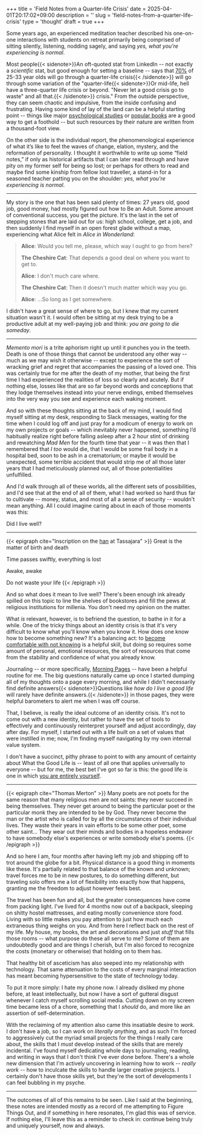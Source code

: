 +++
title = 'Field Notes from a Quarter-life Crisis'
date = 2025-04-01T20:17:02+09:00
description = ''
slug = 'field-notes-from-a-quarter-life-crisis'
type = 'thought'
draft = true
+++

Some years ago, an experienced meditation teacher described his one-on-one
interactions with students on retreat primarily being comprised of sitting
silently, listening, nodding sagely, and saying _yes, what you’re experiencing
is normal_.

Most people{{< sidenote>}}An oft-quoted stat from LinkedIn -- not exactly a
_scientific_ stat, but good enough for setting a baseline -- says that
[70%](https://news.linkedin.com/2017/11/new-linkedin-research-shows-75-percent-of-25-33-year-olds-have-e)
of 25-33 year olds will go through a quarter-life crisis{{< /sidenote>}} will go
through some variation of the "quarter-life{{< sidenote>}}Or mid-life, hell have
a three-quarter life crisis or beyond. "Never let a good crisis go to waste" and
all that.{{< /sidenote>}} crisis." From the outside perspective, they can seem
chaotic and impulsive, from the inside confusing and frustrating. Having some
kind of lay of the land can be a helpful starting point -- things like major
[psychological studies](https://eprints.bbk.ac.uk/id/eprint/6706/2/6706.pdf) or
[popular books](https://bookshop.org/p/books/designing-your-life-how-to-build-a-well-lived-joyful-life-dave-evans/8574377)
are a good way to get a foothold -- but such resources by their nature are
written from a thousand-foot view.

On the other side is the individual report, the phenomenological experience of
what it’s like to feel the waves of change, elation, mystery, and the
reformation of personality. I thought it worthwhile to write up some “field
notes,” if only as historical artifacts that I can later read through and have
pity on my former self for being so lost; or perhaps for others to read and
maybe find some kinship from fellow lost traveller, a stand-in for a seasoned
teacher patting you on the shoulder: _yes, what you're experiencing is normal_.

---

My story is the one that has been said plenty of times: 27 years old, good job,
good money, had mostly figured out how to Be an Adult. Some amount of
conventional success, you get the picture. It's the last in the set of stepping
stones that are laid out for us: high school, college, get a job, and then
suddenly I find myself in an open forest glade without a map, experiencing what
Alice felt in _Alice in Wonderland_:

> **Alice**: Would you tell me, please, which way I ought to go from here?
>
> **The Cheshire Cat**: That depends a good deal on where you want to get to.
>
> **Alice**: I don't much care where.
>
> **The Cheshire Cat**: Then it doesn't much matter which way you go.
>
> **Alice**: ...So long as I get somewhere.

I didn't have a great sense of where to go, but I knew that my current situation
wasn't it. I would often be sitting at my desk trying to be a productive adult
at my well-paying job and think: _you are going to die someday_.

---

_Memento mori_ is a trite aphorism right up until it punches you in the teeth.
Death is one of those things that cannot be understood any other way -- much as
we may wish it otherwise -- except to experience the sort of wracking grief and
regret that accompanies the passing of a loved one. This was certainly true for
me after the death of my mother, that being the first time I had experienced the
realities of loss so clearly and acutely. But if nothing else, losses like that
are so far beyond words and conceptions that they lodge themselves instead into
your nerve endings, embed themselves into the very way you see and experience
each waking moment.

And so with these thoughts sitting at the back of my mind, I would find myself
sitting at my desk, responding to Slack messages, waiting for the time when I
could log off and just pray for a modicum of energy to work on my own projects
or goals -- which inevitably never happened, something I’d habitually realize
right before falling asleep after a 2 hour stint of drinking and rewatching _Mad
Men_ for the fourth time that year -- it was then that I remembered that _I too_
would die, that I would be some frail body in a hospital bed, soon to be ash in
a crematorium; or maybe it would be unexpected, some terrible accident that
would strip me of all those later years that I had meticulously planned out, all
of those potentialities unfulfilled.

And I'd walk through all of these worlds, all the different sets of
possibilities, and I'd see that at the end of all of them, what I had worked so
hard thus far to cultivate -- money, status, and most of all a sense of security
-- wouldn't mean anything. All I could imagine caring about in each of those
moments was this:

Did I live well?

---

{{< epigraph cite="Inscription on the [han](https://blogs.sfzc.org/blog/2012/03/06/featured-photo-march-7/) at Tassajara" >}}
Great is the matter of birth and death

Time passes swiftly, everything is lost

Awake, awake

Do not waste your life {{< /epigraph >}}

And so what does it mean to live well? There's been enough ink already spilled
on this topic to line the shelves of bookstores and fill the pews at religious
institutions for millenia. You don't need my opinion on the matter.

What _is_ relevant, however, is to befriend the question, to bathe in it for a
while. One of the tricky things about an identity crisis is that it's very
difficult to know what you'll know when you know it. How does one know how to
become something new? It's a balancing act: to
[become comfortable with not knowing](/thoughts/being-a-grown-up) is a helpful
skill, but doing so requires some amount of personal, emotional resources, the
sort of resources that come from the stability and confidence of what you
already know.

Journaling -- or more specifically,
[Morning Pages](https://www.oliverburkeman.com/morningpages) -- have been a
helpful routine for me. The big questions naturally came up once I started
dumping all of my thoughts onto a page every morning, and while I didn't
necessarily find definite answers{{< sidenote>}}Questions like _how do I live a
good life_ will rarely have definite answers.{{< /sidenote>}} in those pages,
they were helpful barometers to alert me when I was off course.

That, I believe, is really the ideal outcome of an identity crisis. It's not to
come out with a new identity, but rather to have the set of tools to effectively
and continuously reinterpret yourself and adjust accordingly, day after day. For
myself, I started out with a life built on a set of values that were instilled
in me; now, I'm finding myself navigating by my own internal value system.

I don't have a succinct, pithy phrase to point to with any amount of certainty
about What the Good Life is -- least of all one that applies universally to
everyone -- but for me, the best bet I've got so far is this: the good life is
one in which
[you are entirely yourself](https://www.youtube.com/watch?v=YRVNTtyqmQA&t=103s).

---

{{< epigraph cite="Thomas Merton" >}} Many poets are not poets for the same
reason that many religious men are not saints: they never succeed in being
themselves. They never get around to being the particular poet or the particular
monk they are intended to be by God. They never become the man or the artist who
is called for by all the circumstances of their individual lives. They waste
their years in vain efforts to be some other poet, some other saint... They wear
out their minds and bodies in a hopeless endeavor to have somebody else's
experiences or write somebody else's poems. {{< /epigraph >}}

And so here I am, four months after having left my job and shipping off to trot
around the globe for a bit. Physical distance is a good thing in moments like
these. It's partially related to that balance of the known and unknown; travel
forces me to be in new postures, to do something different, but traveling solo
offers me a lot of flexibility into exactly how that happens, granting me the
freedom to adjust however feels best.

The travel has been fun and all, but the greater consequences have come from
packing light. I've lived for 4 months now out of a backpack, sleeping on shitty
hostel mattresses, and eating mostly convenience store food. Living with so
little makes you pay attention to just how much each extraneous thing weighs on
you. And from here I reflect back on the rest of my life. My house, my books,
the art and decorations and just _stuff_ that fills those rooms -- what purpose
do these all serve to me? Some of them are undoubtedly good and are things I
cherish, but I'm also forced to recognize the costs (monetary or otherwise) that
holding on to them has.

That healthy bit of asceticism has also seeped into my relationship with
technology. That same attenuation to the costs of every marginal interaction has
meant becoming hypersensitive to the state of technology today.

To put it more simply: I hate my phone now. I already disliked my phone before,
at least intellectually, but now I have a sort of gutteral disgust whenever I
catch myself scrolling social media. Cutting down on my screen time became less
of a chore, something that I _should_ do, and more like an assertion of
self-determination.

With the reclaiming of my attention also came this insatiable desire to _work_.
I don't have a job, so I can work on _literally anything_, and as such I'm
forced to aggressively cut the myriad small projects for the things I really
care about, the skills that I _must_ develop instead of the skills that are
merely incidental. I've found myself dedicating whole days to journaling,
reading, and writing in ways that I don't think I've ever done before. There's a
whole new dimension that I'm actively uncovering in learning how to work --
_really work_ -- how to inculcate the skills to handle larger creative projects.
I certainly don't have those skills yet, but they're the sort of developments I
can feel bubbling in my psyche.

---

The outcomes of all of this remains to be seen. Like I said at the beginning,
these notes are intended mostly as a record of me attempting to Figure Things
Out, and if something in here resonates, I'm glad this was of service. If
nothing else, I'll leave this as a reminder to check in: continue being truly
and uniquely yourself, now and always.
